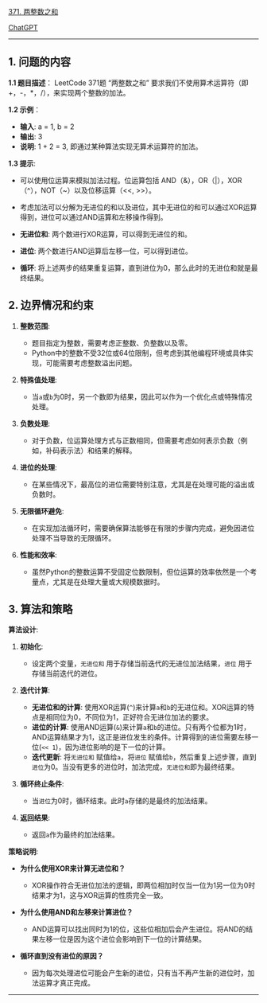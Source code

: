 [371. 两整数之和](https://leetcode.cn/problems/sum-of-two-integers)

[ChatGPT](https://chat.openai.com/share/0c31ac43-5d28-4fed-a15c-7824ab715f36)

---

## 1. 问题的内容
**1.1 题目描述**：
LeetCode 371题 “两整数之和” 要求我们不使用算术运算符（即+，-，*，/），来实现两个整数的加法。

**1.2 示例**：
- **输入**: a = 1, b = 2
- **输出**: 3
- **说明**: 1 + 2 = 3, 即通过某种算法实现无算术运算符的加法。

**1.3 提示**:
- 可以使用位运算来模拟加法过程。位运算包括 AND（&），OR（|），XOR（^），NOT（~）以及位移运算（<<, >>）。
- 考虑加法可以分解为无进位的和以及进位，其中无进位的和可以通过XOR运算得到，进位可以通过AND运算和左移操作得到。


- **无进位和**: 两个数进行XOR运算，可以得到无进位的和。
- **进位**: 两个数进行AND运算后左移一位，可以得到进位。
- **循环**: 将上述两步的结果重复运算，直到进位为0，那么此时的无进位和就是最终结果。

## 2. 边界情况和约束
1. **整数范围**:
   - 题目指定为整数，需要考虑正整数、负整数以及零。
   - Python中的整数不受32位或64位限制，但考虑到其他编程环境或具体实现，可能需要考虑整数溢出问题。

2. **特殊值处理**:
   - 当`a`或`b`为0时，另一个数即为结果，因此可以作为一个优化点或特殊情况处理。

3. **负数处理**:
   - 对于负数，位运算处理方式与正数相同，但需要考虑如何表示负数（例如，补码表示法）和结果的解释。

4. **进位的处理**:
   - 在某些情况下，最高位的进位需要特别注意，尤其是在处理可能的溢出或负数时。

5. **无限循环避免**:
   - 在实现加法循环时，需要确保算法能够在有限的步骤内完成，避免因进位处理不当导致的无限循环。

6. **性能和效率**:
   - 虽然Python的整数运算不受固定位数限制，但位运算的效率依然是一个考量点，尤其是在处理大量或大规模数据时。

## 3. 算法和策略
**算法设计**:

1. **初始化**:
   - 设定两个变量，`无进位和` 用于存储当前迭代的无进位加法结果，`进位` 用于存储当前迭代的进位。

2. **迭代计算**:
   - **无进位和的计算**: 使用XOR运算(`^`)来计算`a`和`b`的无进位和。XOR运算的特点是相同位为0，不同位为1，正好符合无进位加法的要求。
   - **进位的计算**: 使用AND运算(`&`)来计算`a`和`b`的进位。只有两个位都为1时，AND运算结果才为1，这正是进位发生的条件。计算得到的进位需要左移一位(`<< 1`)，因为进位影响的是下一位的计算。
   - **迭代更新**: 将`无进位和` 赋值给`a`，将`进位` 赋值给`b`，然后重复上述步骤，直到`进位`为0。当没有更多的进位时，加法完成，`无进位和`即为最终结果。

3. **循环终止条件**:
   - 当`进位`为0时，循环结束。此时`a`存储的是最终的加法结果。

4. **返回结果**:
   - 返回`a`作为最终的加法结果。

**策略说明**:

- **为什么使用XOR来计算无进位和？**
  - XOR操作符合无进位加法的逻辑，即两位相加时仅当一位为1另一位为0时结果才为1，这与XOR运算的性质完全一致。

- **为什么使用AND和左移来计算进位？**
  - AND运算可以找出同时为1的位，这些位相加后会产生进位。将AND的结果左移一位是因为这个进位会影响到下一位的计算结果。

- **循环直到没有进位的原因？**
  - 因为每次处理进位可能会产生新的进位，只有当不再产生新的进位时，加法运算才真正完成。

---
